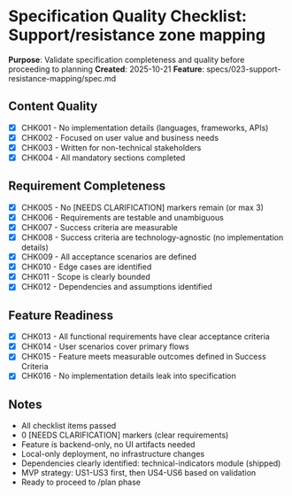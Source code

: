 # Specification Quality Checklist: Support/resistance zone mapping

**Purpose**: Validate specification completeness and quality before proceeding to planning
**Created**: 2025-10-21
**Feature**: specs/023-support-resistance-mapping/spec.md

## Content Quality

- [x] CHK001 - No implementation details (languages, frameworks, APIs)
- [x] CHK002 - Focused on user value and business needs
- [x] CHK003 - Written for non-technical stakeholders
- [x] CHK004 - All mandatory sections completed

## Requirement Completeness

- [x] CHK005 - No [NEEDS CLARIFICATION] markers remain (or max 3)
- [x] CHK006 - Requirements are testable and unambiguous
- [x] CHK007 - Success criteria are measurable
- [x] CHK008 - Success criteria are technology-agnostic (no implementation details)
- [x] CHK009 - All acceptance scenarios are defined
- [x] CHK010 - Edge cases are identified
- [x] CHK011 - Scope is clearly bounded
- [x] CHK012 - Dependencies and assumptions identified

## Feature Readiness

- [x] CHK013 - All functional requirements have clear acceptance criteria
- [x] CHK014 - User scenarios cover primary flows
- [x] CHK015 - Feature meets measurable outcomes defined in Success Criteria
- [x] CHK016 - No implementation details leak into specification

## Notes

- All checklist items passed
- 0 [NEEDS CLARIFICATION] markers (clear requirements)
- Feature is backend-only, no UI artifacts needed
- Local-only deployment, no infrastructure changes
- Dependencies clearly identified: technical-indicators module (shipped)
- MVP strategy: US1-US3 first, then US4-US6 based on validation
- Ready to proceed to /plan phase
